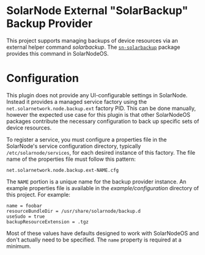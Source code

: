 # SolarNode External "SolarBackup" Backup Provider

This project supports managing backups of device resources via an external helper command
_solarbackup_. The [`sn-solarbackup`][sn-solarbackup] package provides this command in SolarNodeOS.

# Configuration

This plugin does not provide any UI-configurable settings in SolarNode. Instead it provides a
managed service factory using the `net.solarnetwork.node.backup.ext` factory PID. This can be
done manually, however the expected use case for this plugin is that other SolarNodeOS packages
contribute the necessary configuration to back up specific sets of device resources.

To register a service, you must configure a properties file in the SolarNode's service configuration
directory, typically `/etc/solarnode/services`, for each desired instance of this factory. The file
name of the properties file must follow this pattern:

```
net.solarnetwork.node.backup.ext-NAME.cfg
```

The `NAME` portion is a unique name for the backup provider instance. An example properties file is
available in the *example/configuration* directory of this project. For example:

```
name = foobar
resourceBundleDir = /usr/share/solarnode/backup.d
useSudo = true
backupResourceExtension = .tgz
```

Most of these values have defaults designed to work with SolarNodeOS and don't actually need to
be specified. The `name` property is required at a minimum.

[sn-solarbackup]: https://github.com/SolarNetwork/solarnode-os-packages/tree/develop/solarbackup/debian
